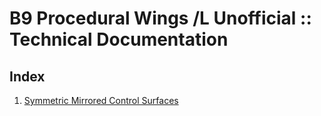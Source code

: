 # B9 Procedural Wings /L Unofficial :: Technical Documentation

## Index

1. [Symmetric Mirrored Control Surfaces](./mirrrored-symmetry.md)
